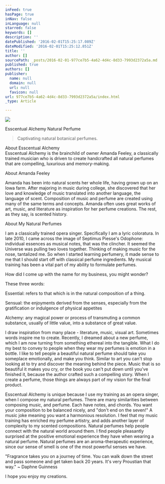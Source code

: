 ```yaml
---
inFeed: true
hasPage: true
inNav: false
inLanguage: null
starred: false
keywords: []
description: ''
datePublished: '2016-02-01T15:25:17.089Z'
dateModified: '2016-02-01T15:25:12.851Z'
title: ''
author: []
sourcePath: _posts/2016-02-01-977ce7b5-4a62-4d4c-8d33-7993d2372a5a.md
published: true
authors: []
publisher:
  name: null
  domain: null
  url: null
  favicon: null
url: 977ce7b5-4a62-4d4c-8d33-7993d2372a5a/index.html
_type: Article

---
```

![](https://the-grid-user-content.s3-us-west-2.amazonaws.com/5ed11bbb-f1e0-4895-91bd-f8fd3f6836d8.jpg)

Esscentual Alchemy Natural Perfume

> Captivating natural botanical perfumes.
> 
> 

About Esscentual Alchemy  
Esscentual Alchemy is the brainchild of owner Amanda Feeley, a classically trained musician who is driven to create handcrafted all 
natural perfumes that are compelling, luxurious and memory-making.

About Amanda Feeley

Amanda has been into natural scents her whole life, having grown up on 
an Iowa farm. After majoring in music during college, she discovered 
that her love and knowledge of music translated into another language, 
the language of scent. Composition of music and perfume are created 
using many of the same terms and concepts. Amanda often uses great 
works of art, music, and literature as inspiration for her perfume 
creations. The rest, as they say, is scented history.

About My Natural Perfumes

I am a classically trained opera singer. Specifically I am a lyric 
coloratura. In late 2010, I came across the image of Septimus Piesse's 
Odophone: individual essences as musical notes, that was the clincher. 
It seemed the Universe was pulling two loves together. Thinking of 
making music for the nose, tantalized me. So when I started learning 
perfumery, it made sense to me that I should start off with classical 
perfume ingredients. My musical training has been a vital part of my 
ability to formulate perfumes.

How did I come up with the name for my business, you might wonder?

These three words:

Essential: refers to that which is in the natural composition of a thing.

Sensual: the enjoyments derived from the senses, especially from the gratification or indulgence of physical appetites

Alchemy: any magical power or process of transmuting a common 
substance, usually of little value, into a substance of great value.

I draw inspiration from many place - literature, music, visual art. 
Sometimes words inspire me to create. Recently, I dreamed about a new 
perfume, which I am now turning from something ethereal into the 
tangible. What I do my best to convey to people when they wear my 
perfumes is emotion in a bottle. I like to tell people a beautiful 
natural perfume should take you someplace emotionally, and make you 
think. Similar to art you can't stop looking at to try and discover the 
meaning behind the piece. Music that is so beautiful it makes you cry, 
or the book you can't put down until you've finished it, because the 
author crafted such a compelling story. When I create a perfume, those 
things are always part of my vision for the final product.

Esscentual Alchemy is unique because I use my training as an opera 
singer, when I compose my natural perfumes. There are many similarities 
between composing music, and perfume. Each have notes, and chords. You 
want your composition to be balanced nicely, and "don't end on the 
seven!" A music joke meaning you want a harmonious resolution. I feel 
that my music training has enriched my perfume artistry, and adds 
another layer of complexity to my scented compositions. Natural perfumes
help people connect with the natural world around them. I find people 
pleasantly surprised at the positive emotional experience they have when
wearing a natural perfume. Natural perfumes are an aroma-therapeutic 
experience, since our sense of smell is one of the most powerful senses 
we have.

"Fragrance takes you on a journey of time. You can 
walk down the street and pass someone and get taken back 20 years. It's 
very Proustian that way." ~ Daphne Guinness 

I hope you enjoy my creations.